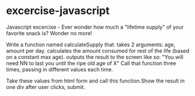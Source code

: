 # excercise-javascript
Javascript excercise - 
Ever wonder how much a "lifetime supply" of your favorite snack is? Wonder no more!

Write a function named calculateSupply that:
takes 2 arguments: age, amount per day.
calculates the amount consumed for rest of the life (based on a constant max age).
outputs the result to the screen like so: "You will need NN to last you until the ripe old age of X"
Call that function three times, passing in different values each time.

Take these values from html form and call this function.Show the result in one div after user clicks, submit.
